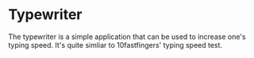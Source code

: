 # Typewriter
The typewriter is a simple application that can be used to increase one's typing speed. It's quite simliar to 10fastfingers' typing speed test.
